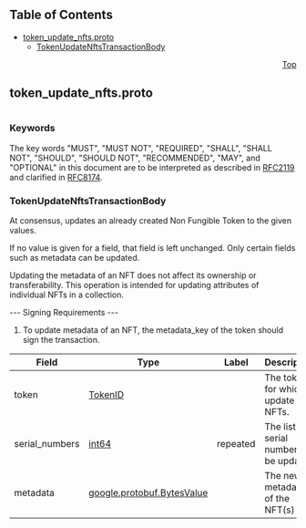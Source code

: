 ## Table of Contents

- [token_update_nfts.proto](#token_update_nfts-proto)
    - [TokenUpdateNftsTransactionBody](#proto-TokenUpdateNftsTransactionBody)
  



<a name="token_update_nfts-proto"></a>
<p align="right"><a href="#top">Top</a></p>

## token_update_nfts.proto
#

### Keywords
The key words "MUST", "MUST NOT", "REQUIRED", "SHALL", "SHALL NOT",
"SHOULD", "SHOULD NOT", "RECOMMENDED", "MAY", and "OPTIONAL" in this
document are to be interpreted as described in
[RFC2119](https://www.ietf.org/rfc/rfc2119) and clarified in
[RFC8174](https://www.ietf.org/rfc/rfc8174).


<a name="proto-TokenUpdateNftsTransactionBody"></a>

### TokenUpdateNftsTransactionBody
At consensus, updates an already created Non Fungible Token to the given values.

If no value is given for a field, that field is left unchanged.
Only certain fields such as metadata can be updated.

Updating the metadata of an NFT does not affect its ownership or transferability.
This operation is intended for updating attributes of individual NFTs in a collection.

--- Signing Requirements ---
1. To update metadata of an NFT, the metadata_key of the token should sign the transaction.


| Field | Type | Label | Description |
| ----- | ---- | ----- | ----------- |
| token | [TokenID](#proto-TokenID) |  | The token for which to update NFTs. |
| serial_numbers | [int64](#int64) | repeated | The list of serial numbers to be updated. |
| metadata | [google.protobuf.BytesValue](#google-protobuf-BytesValue) |  | The new metadata of the NFT(s) |





 <!-- end messages -->

 <!-- end enums -->

 <!-- end HasExtensions -->

 <!-- end services -->


